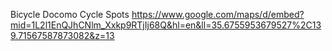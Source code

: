 Bicycle Docomo Cycle Spots
https://www.google.com/maps/d/embed?mid=1L2l1EnQJhCNlm_Xxkp9RTjIj68Q&hl=en&ll=35.6755953679527%2C139.71567587873082&z=13